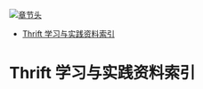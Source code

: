 [![章节头](https://parg.co/UGo)](https://parg.co/b4z) 
 - [Thrift 学习与实践资料索引](#thrift-%E5%AD%A6%E4%B9%A0%E4%B8%8E%E5%AE%9E%E8%B7%B5%E8%B5%84%E6%96%99%E7%B4%A2%E5%BC%95) 

# Thrift 学习与实践资料索引
